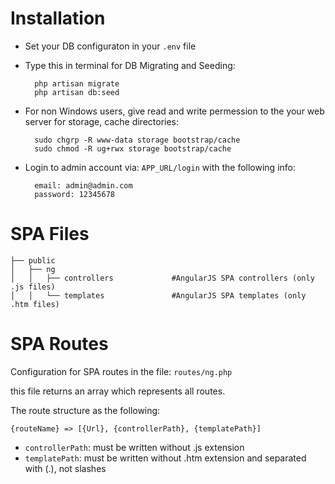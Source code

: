 # Installation

- Set your DB configuraton in your `.env` file
- Type this in terminal for DB Migrating and Seeding:

        php artisan migrate
        php artisan db:seed

- For non Windows users, give read and write permession to the your web server for storage, cache directories: 

        sudo chgrp -R www-data storage bootstrap/cache
        sudo chmod -R ug+rwx storage bootstrap/cache

- Login to admin account via: `APP_URL/login` with the following info:

        email: admin@admin.com
        password: 12345678    


# SPA Files

    ├── public
    │   ├── ng
    │   │   ├── controllers             #AngularJS SPA controllers (only .js files)
    │   │   └── templates               #AngularJS SPA templates (only .htm files)


# SPA Routes

Configuration for SPA routes in the file: `routes/ng.php`

this file returns an array which represents all routes.

The route structure as the following:

    {routeName} => [{Url}, {controllerPath}, {templatePath}]

- `controllerPath`: must be written without .js extension
- `templatePath`: must be written without .htm extension and separated with (.), not slashes

